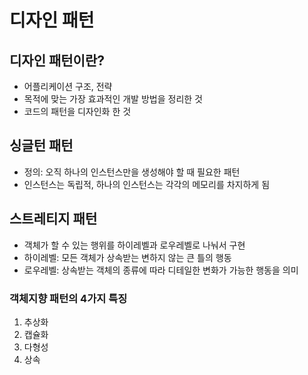 # 디자인 패턴

## 디자인 패턴이란?
- 어플리케이션 구조, 전략
- 목적에 맞는 가장 효과적인 개발 방법을 정리한 것
- 코드의 패턴을 디자인화 한 것

## 싱글턴 패턴
- 정의: 오직 하나의 인스턴스만을 생성해야 할 때 필요한 패턴
- 인스턴스는 독립적, 하나의 인스턴스는 각각의 메모리를 차지하게 됨


## 스트레티지 패턴
- 객체가 할 수 있는 행위를 하이레벨과 로우레벨로 나눠서 구현
- 하이레벨: 모든 객체가 상속받는 변하지 않는 큰 틀의 행동
- 로우레벨: 상속받는 객체의 종류에 따라 디테일한 변화가 가능한 행동을 의미

### 객체지향 패턴의 4가지 특징
1. 추상화
2. 캡슐화
3. 다형성
4. 상속